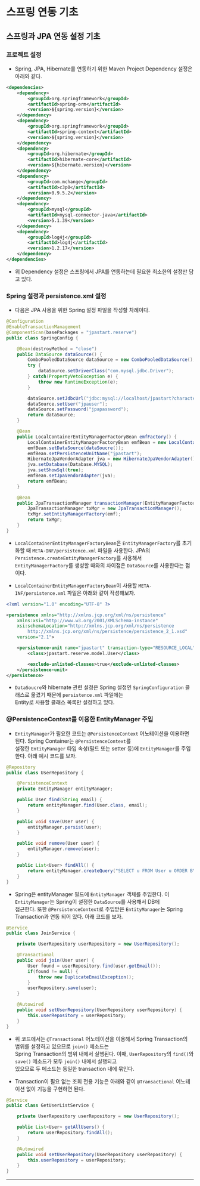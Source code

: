 <h1>스프링 연동 기초</h1>

<h2>스프링과 JPA 연동 설정 기초</h2>

<h3>프로젝트 설정</h3>

* Spring, JPA, Hibernate를 연동하기 위한 Maven Project Dependency 설정은 아래와 같다.
```xml
<dependencies>
    <dependency>
        <groupId>org.springframework</groupId>
        <artifactId>spring-orm</artifactId>
        <version>${spring.version}</version>
    </dependency>
    <dependency>
        <groupId>org.springframework</groupId>
        <artifactId>spring-context</artifactId>
        <version>${spring.version}</version>
    </dependency>
    <dependency>
        <groupId>org.hibernate</groupId>
        <artifactId>hibernate-core</artifactId>
        <version>${hibernate.version}</version>
    </dependency>
    <dependency>
        <groupId>com.mchange</groupId>
        <artifactId>c3p0</artifactId>
        <version>0.9.5.2</version>
    </dependency>
    <dependency>
        <groupId>mysql</groupId>
        <artifactId>mysql-connector-java</artifactId>
        <version>5.1.39</version>
    </dependency>
    <dependency>
        <groupId>log4j</groupId>
        <artifactId>log4j</artifactId>
        <version>1.2.17</version>
    </dependency>
</dependencies>
```

* 위 Dependency 설정은 스프링에서 JPA를 연동하는데 필요한 최소한의 설정만 담고 있다.

<h3>Spring 설정과 persistence.xml 설정</h3>

* 다음은 JPA 사용을 위한 Spring 설정 파일을 작성할 차례이다.

```java
@Configuration
@EnableTransactionManagement
@ComponentScan(basePackages = "jpastart.reserve")
public class SpringConfig {

    @Bean(destroyMethod = "close")
    public DataSource dataSource() {
        ComboPooledDataSource dataSource = new ComboPooledDataSource();
        try {
            dataSource.setDriverClass("com.mysql.jdbc.Driver");
        } catch(PropertyVetoException e) {
            throw new RuntimeException(e);
        }

        dataSource.setJdbcUrl("jdbc:mysql://localhost/jpastart?characterEncoding=utf8");
        dataSource.setUser("jpauser");
        dataSource.setPassword("jpapassword");
        return dataSource;
    }

    @Bean
    public LocalContainerEntityManagerFactoryBean emfFactory() {
        LocalContainerEntityManagerFactoryBean emfBean = new LocalContainerEntityManagerFactoryBean();
        emfBean.setDataSource(dataSoucre());
        emfBean.setPersistenceUnitName("jpastart");
        HibernateJpaVendorAdapter jva = new HibernateJpaVendorAdapter();
        jva.setDatabase(Database.MYSQL);
        jva.setShowSql(true);
        emfBean.setJpaVendorAdapter(jva);
        return emfBean;
    }

    @Bean
    public JpaTransactionManager transactionManager(EntityManagerFactory emf) {
        JpaTransactionManager txMgr = new JpaTransactionManager();
        txMgr.setEntityManagerFactory(emf);
        return txMgr;
    }
}
```

* `LocalContainerEntityManagerFactoryBean`은 `EntityManagerFactory`를 초기화할 때 `META-INF/persistence.xml` 파일을 사용한다. JPA의   
  `Persistence.createEntityManagerFactory`를 사용해서 `EntityManagerFactory`를 생성할 때와의 차이점은 `DataSource`를 사용한다는 점이다.

* `LocalContainerEntityManagerFactoryBean`이 사용할 `META-INF/persistence.xml` 파일은 아래와 같이 작성해보자.
```xml
<?xml version="1.0" encoding="UTF-8" ?>

<persistence xmlns="http://xmlns.jcp.org/xml/ns/persistence"
    xmlns:xsi="http://www.w3.org/2001/XMLSchema-instance"
    xsi:schemaLocation="http://xmlns.jcp.org/xml/ns/persistence
        http://xmlns.jcp.org/xml/ns/persistence/persistence_2_1.xsd"
    version="2.1">

    <persistence-unit name="jpastart" transaction-type="RESOURCE_LOCAL">
        <class>jpastart.reserve.model.User</class>

        <exclude-unlisted-classes>true</exclude-unlisted-classes>
    </persistence-unit>
</persistence>
```

* `DataSoucre`와 hibernate 관련 설정은 Spring 설정인 `SpringConfiguration` 클래스로 옮겼기 때문에 `persistence.xml` 파일에는   
  Entity로 사용할 클래스 목록만 설정하고 있다.

<h3>@PersistenceContext를 이용한 EntityManager 주입</h3>

* `EntityManager`가 필요한 코드는 `@PersistenceContext` 어노테이션을 이용하면 된다. Spring Container는 `@PersistenceContext`를   
  설정한 `EntityManager` 타입 속성(필드 또는 setter 등)에 `EntityManager`를 주입한다. 아래 예시 코드를 보자.
```java
@Repository
public class UserRepository {

    @PersistenceContext
    private EntityManager entityManager;

    public User find(String email) {
        return entityManager.find(User.class, email);
    }

    public void save(User user) {
        entityManager.persist(user);
    }

    public void remove(User user) {
        entityManager.remove(user);
    }

    public List<User> findAll() {
        return entityManager.createQuery("SELECT u FROM User u ORDER BY u.name", User.class).getResultList();
    }
}
```

* Spring은 entityManager 필드에 `EntityManager` 객체를 주입한다. 이 `EntityManager`는 Spring이 설정한 `DataSource`를 사용해서 DB에   
  접근한다. 또한 `@PersistenceContext`로 주입받은 `EntityManager`는 Spring Transaction과 연동 되어 있다. 아래 코드를 보자.
```java
@Service
public class JoinService {

    private UserRepository userRepository = new UserRepository();

    @Transactional
    public void join(User user) {
        User found = userRepository.find(user.getEmail());
        if(found != null) {
            throw new DuplicateEmailException();
        }
        userRepository.save(user);
    }

    @Autowired
    public void setUserRepository(UserRepository userRepository) {
        this.userRepository = userRepository;
    }
}
```

* 위 코드에서는 `@Transactional` 어노테이션을 이용해서 Spring Transaction의 범위를 설정하고 있으므로 `join()` 메소드는   
  Spring Transaction의 범위 내에서 실행된다. 이때, `UserRepository`의 `find()`와 `save()` 메소드가 모두 `join()` 내에서 실행되고   
  있으므로 두 메소드는 동일한 transaction 내에 묶인다.

* Transaction이 필요 없는 조회 전용 기능은 아래와 같이 `@Transactional` 어노테이션 없이 기능을 구현하면 된다.
```java
@Service
public class GetUserListService {

    private UserRepository userRepository = new UserRepository();

    public List<User> getAllUsers() {
        return userRepository.findAll();
    }

    @Autowired
    public void setUserRepository(UserRepository userRepository) {
        this.userRepository = userRepository;
    }
}
```
<hr/> 